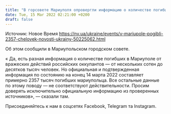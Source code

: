 ```yaml
---
title: "В горсовете Мариуполя опровергли информацию о количестве погибших в городе"
date: Tue, 15 Mar 2022 02:21:00 +0200
draft: false
---
```

Источник: Новое Время https://nv.ua/ukraine/events/v-mariupole-pogibli-2357-chelovek-novosti-ukrainy-50225062.html


Об этом сообщили в Мариупольском городском совете.

« Да, есть разная информация о количестве погибших в Мариуполе от вражеских действий российских оккупантов — от нескольких сотен до десятков тысяч человек. Но официальная и подтвержденная информация по состоянию на конец 14 марта 2022 составляет примерно 2357 тысяч погибших мариупольца. Все остальные данные по этому поводу — не соответствуют действительности. Просим доверять исключительно официальную информацию из проверенных источников», — сказали там.

Присоединяйтесь к нам в соцсетях Facebook, Telegram та Instagram.
